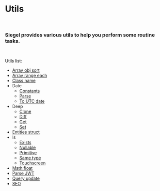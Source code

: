 # Utils

<br />

### Siegel provides various utils to help you perform some routine tasks.

<br />

Utils list:
- [Array obj sort](https://github.com/CyberCookie/siegel/tree/master/client_core/utils/array_obj_sort)
- [Array range each](https://github.com/CyberCookie/siegel/tree/master/client_core/utils/array_range_each)
- [Class name](https://github.com/CyberCookie/siegel/tree/master/client_core/utils/classname)
- Date
    - [Constants](https://github.com/CyberCookie/siegel/tree/master/client_core/utils/date/constants)
    - [Parse](https://github.com/CyberCookie/siegel/tree/master/client_core/utils/date/parse)
    - [To UTC date](https://github.com/CyberCookie/siegel/tree/master/client_core/utils/date/toUTCDate)
- Deep
    - [Clone](https://github.com/CyberCookie/siegel/tree/master/client_core/utils/deep/clone)
    - [Diff](https://github.com/CyberCookie/siegel/tree/master/client_core/utils/deep/diff)
    - [Get](https://github.com/CyberCookie/siegel/tree/master/client_core/utils/deep/get)
    - [Set](https://github.com/CyberCookie/siegel/tree/master/client_core/utils/deep/set)
- [Entities struct](https://github.com/CyberCookie/siegel/tree/master/client_core/utils/entities_struct)
- Is
    - [Exists](https://github.com/CyberCookie/siegel/tree/master/client_core/utils/is/exists)
    - [Nullable](https://github.com/CyberCookie/siegel/tree/master/client_core/utils/is/nullable)
    - [Primitive](https://github.com/CyberCookie/siegel/tree/master/client_core/utils/is/primitive)
    - [Same type](https://github.com/CyberCookie/siegel/tree/master/client_core/utils/is/same_type)
    - [Touchscreen](https://github.com/CyberCookie/siegel/tree/master/client_core/utils/is/touchscreen)
- [Math float](https://github.com/CyberCookie/siegel/tree/master/client_core/utils/math_float)
- [Parse JWT](https://github.com/CyberCookie/siegel/tree/master/client_core/utils/parse_jwt)
- [Query update](https://github.com/CyberCookie/siegel/tree/master/client_core/utils/query_update)
- [SEO](https://github.com/CyberCookie/siegel/tree/master/client_core/utils/seo)